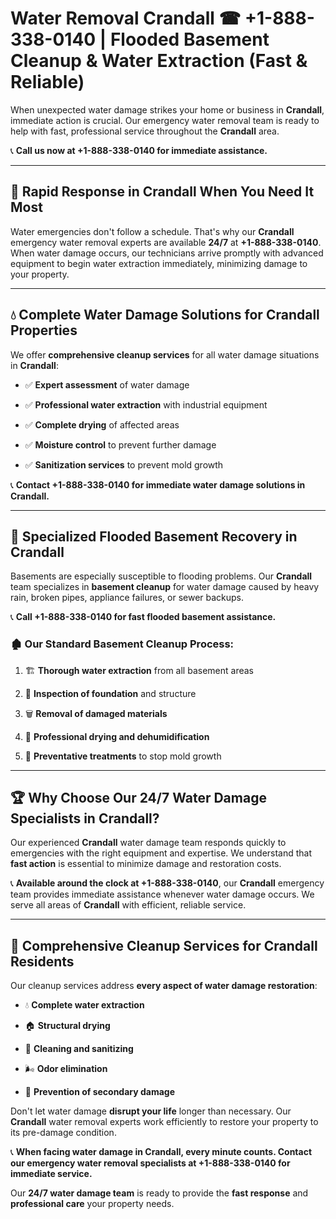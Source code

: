 # Water Removal Crandall ☎ +1-888-338-0140 | Flooded Basement Cleanup & Water Extraction (Fast & Reliable)

When unexpected water damage strikes your home or business in **Crandall**, immediate action is crucial. Our emergency water removal team is ready to help with fast, professional service throughout the **Crandall** area. 

📞 **Call us now at +1-888-338-0140 for immediate assistance.**
---
## 🚀 Rapid Response in Crandall When You Need It Most
Water emergencies don't follow a schedule. That's why our **Crandall** emergency water removal experts are available **24/7** at **+1-888-338-0140**. When water damage occurs, our technicians arrive promptly with advanced equipment to begin water extraction immediately, minimizing damage to your property.
---
## 💧 Complete Water Damage Solutions for Crandall Properties
We offer **comprehensive cleanup services** for all water damage situations in **Crandall**:
- ✅ **Expert assessment** of water damage  
- ✅ **Professional water extraction** with industrial equipment  
- ✅ **Complete drying** of affected areas  
- ✅ **Moisture control** to prevent further damage  
- ✅ **Sanitization services** to prevent mold growth  
📞 **Contact +1-888-338-0140 for immediate water damage solutions in Crandall.**
---
## 🌊 Specialized Flooded Basement Recovery in Crandall
Basements are especially susceptible to flooding problems. Our **Crandall** team specializes in **basement cleanup** for water damage caused by heavy rain, broken pipes, appliance failures, or sewer backups. 
📞 **Call +1-888-338-0140 for fast flooded basement assistance.**
### 🏚️ Our Standard Basement Cleanup Process:
1. 🏗️ **Thorough water extraction** from all basement areas  
2. 🔎 **Inspection of foundation** and structure  
3. 🗑️ **Removal of damaged materials**  
4. 💨 **Professional drying and dehumidification**  
5. 🚫 **Preventative treatments** to stop mold growth  
---
## 🏆 Why Choose Our 24/7 Water Damage Specialists in Crandall?
Our experienced **Crandall** water damage team responds quickly to emergencies with the right equipment and expertise. We understand that **fast action** is essential to minimize damage and restoration costs.
📞 **Available around the clock at +1-888-338-0140**, our **Crandall** emergency team provides immediate assistance whenever water damage occurs. We serve all areas of **Crandall** with efficient, reliable service.
---
## 🧹 Comprehensive Cleanup Services for Crandall Residents
Our cleanup services address **every aspect of water damage restoration**:
- 💧 **Complete water extraction**  
- 🏠 **Structural drying**  
- 🧼 **Cleaning and sanitizing**  
- 🌬️ **Odor elimination**  
- 🚫 **Prevention of secondary damage**  
Don't let water damage **disrupt your life** longer than necessary. Our **Crandall** water removal experts work efficiently to restore your property to its pre-damage condition.
📞 **When facing water damage in Crandall, every minute counts. Contact our emergency water removal specialists at +1-888-338-0140 for immediate service.**
Our **24/7 water damage team** is ready to provide the **fast response** and **professional care** your property needs.
